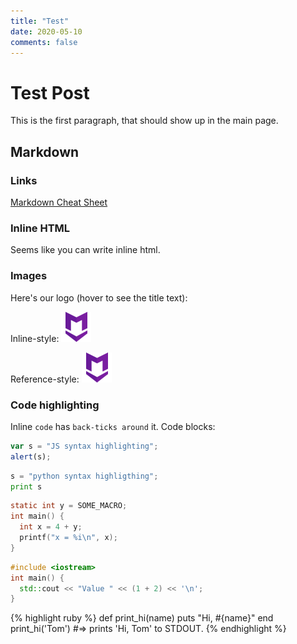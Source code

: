 ```yaml
---
title: "Test"
date: 2020-05-10
comments: false
---
```


# Test Post
This is the first paragraph, that should show up in the main page.

## Markdown

### Links
[Markdown Cheat Sheet](https://github.com/adam-p/markdown-here/wiki/Markdown-Cheatsheet#html)

### Inline HTML
Seems like you can write inline html.

### Images
Here's our logo (hover to see the title text):

Inline-style: 
![alt text](https://github.com/adam-p/markdown-here/raw/master/src/common/images/icon48.png "Logo Title Text 1")

Reference-style: 
![alt text][logo]

[logo]: https://github.com/adam-p/markdown-here/raw/master/src/common/images/icon48.png "Logo Title Text 2"

### Code highlighting
Inline `code` has `back-ticks around` it.
Code blocks:
```javascript
var s = "JS syntax highlighting";
alert(s);
```
```python
s = "python syntax highligthing";
print s
```

```c
static int y = SOME_MACRO;
int main() {
  int x = 4 + y;
  printf("x = %i\n", x);
}
```
```cpp
#include <iostream>
int main() {
  std::cout << "Value " << (1 + 2) << '\n';
}
```


{% highlight ruby %}
def print_hi(name)
  puts "Hi, #{name}"
end
print_hi('Tom')
#=> prints 'Hi, Tom' to STDOUT.
{% endhighlight %}
